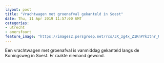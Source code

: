 ```yaml
---
layout: post
title: "Vrachtwagen met groenafval gekanteld in Soest"
date: Thu, 11 Apr 2019 11:57:00 GMT
categories: 
- utrecht 
- amersfoort 
feature_image: "https://images2.persgroep.net/rcs/3X_zg4x_Z1RnPYkItnr_U7p1YGM/diocontent/145306654/_fitwidth/400/?appId=21791a8992982cd8da851550a453bd7f&quality=0.7"
---
```


Een vrachtwagen met groenafval is vanmiddag gekanteld langs de Koningsweg in Soest. Er raakte niemand gewond.
